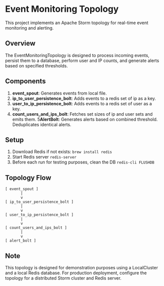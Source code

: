 # Event Monitoring Topology

This project implements an Apache Storm topology for real-time event monitoring and alerting.

## Overview

The EventMonitoringTopology is designed to process incoming events, persist them to a database, perform user and IP counts, and generate alerts based on specified thresholds.

## Components

1. **event_spout**: Generates events from local file.
2. **ip_to_user_persistence_bolt**: Adds events to a redis set of ip as a key.
3. **user_to_ip_persistence_bolt**: Adds events to a redis set of user as a key.
4. **count_users_and_ips_bolt**: Fetches set sizes of ip and user sets and emits them.
5**AlertBolt**: Generates alerts based on combined threshold. Deduplicates identical alerts.

## Setup
1. Download Redis if not exists: `brew install redis`
2. Start Redis server `redis-server`
3. Before each run for testing purposes, clean the DB `redis-cli FLUSHDB`

## Topology Flow

```
[ event_spout ]
       |
       v
[ ip_to_user_persistence_bolt ]
       |
       v
[ user_to_ip_persistence_bolt ]
       |
       v
[ count_users_and_ips_bolt ]
       |
       v
[ alert_bolt ]

```

## Note
This topology is designed for demonstration purposes using a LocalCluster and a local Redis database. For production deployment, configure the topology for a distributed Storm cluster and Redis server.
